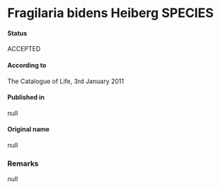 Fragilaria bidens Heiberg SPECIES
=======

#### Status
ACCEPTED

#### According to
The Catalogue of Life, 3rd January 2011

#### Published in
null

#### Original name
null

### Remarks
null